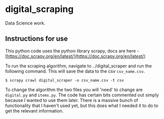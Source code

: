 # digital_scraping

Data Science work.

## Instructions for use

This python code uses the python library scrapy, docs are here - [https://doc.scrapy.org/en/latest/](https://doc.scrapy.org/en/latest/)  

To run the scraping algorithm, navigate to ../digital_scraper and run the following command. This will save the data to the csv `csv_name.csv`.  

    $ scrapy crawl digital_scraper -o csv_name.csv -t csv  

To change the algorithm the two files you will 'need' to change are `digital.py` and `items.py`. The code has certain bits commented out simply because I wanted to use them later. There is a massive bunch of functionality that I haven't used yet, but this does what I needed it to do to get the relevant information.

